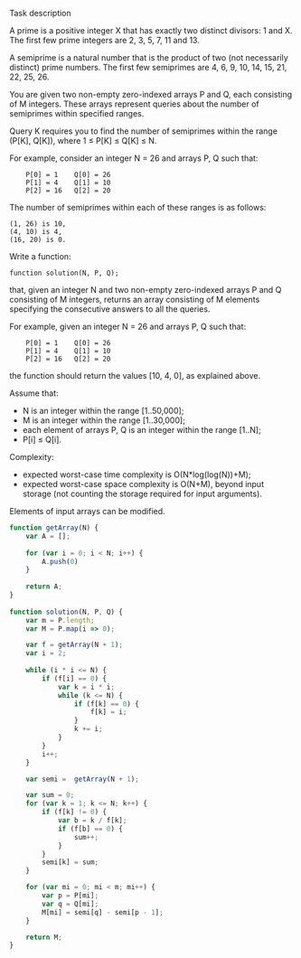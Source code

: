 Task description

A prime is a positive integer X that has exactly two distinct divisors: 1 and X. The first few prime integers are 2, 3, 5, 7, 11 and 13.

A semiprime is a natural number that is the product of two (not necessarily distinct) prime numbers. The first few semiprimes are 4, 6, 9, 10, 14, 15, 21, 22, 25, 26.

You are given two non-empty zero-indexed arrays P and Q, each consisting of M integers. These arrays represent queries about the number of semiprimes within specified ranges.

Query K requires you to find the number of semiprimes within the range (P[K], Q[K]), where 1 ≤ P[K] ≤ Q[K] ≤ N.

For example, consider an integer N = 26 and arrays P, Q such that:

```
    P[0] = 1    Q[0] = 26
    P[1] = 4    Q[1] = 10
    P[2] = 16   Q[2] = 20
```
The number of semiprimes within each of these ranges is as follows:

```
(1, 26) is 10,
(4, 10) is 4,
(16, 20) is 0.
```
Write a function:

```
function solution(N, P, Q);
```

that, given an integer N and two non-empty zero-indexed arrays P and Q consisting of M integers, returns an array consisting of M elements specifying the consecutive answers to all the queries.

For example, given an integer N = 26 and arrays P, Q such that:

```
    P[0] = 1    Q[0] = 26
    P[1] = 4    Q[1] = 10
    P[2] = 16   Q[2] = 20
```
the function should return the values [10, 4, 0], as explained above.

Assume that:

* N is an integer within the range [1..50,000];
* M is an integer within the range [1..30,000];
* each element of arrays P, Q is an integer within the range [1..N];
* P[i] ≤ Q[i].

Complexity:

* expected worst-case time complexity is O(N*log(log(N))+M);
* expected worst-case space complexity is O(N+M), beyond input storage (not counting the storage required for input arguments).

Elements of input arrays can be modified.

```javascript
function getArray(N) {
    var A = [];
    
    for (var i = 0; i < N; i++) {
        A.push(0)
    }
    
    return A;
}
    
function solution(N, P, Q) {
    var m = P.length;
    var M = P.map(i => 0);

    var f = getArray(N + 1);
    var i = 2;
    
    while (i * i <= N) {
        if (f[i] == 0) {
            var k = i * i;
            while (k <= N) {
                if (f[k] == 0) {
                    f[k] = i;
                }
                k += i;
            }
        }
        i++;
    }

    var semi =  getArray(N + 1);

    var sum = 0;
    for (var k = 1; k <= N; k++) {
        if (f[k] != 0) {
            var b = k / f[k];
            if (f[b] == 0) {
                sum++;
            }
        }
        semi[k] = sum;
    }

    for (var mi = 0; mi < m; mi++) {
        var p = P[mi];
        var q = Q[mi];
        M[mi] = semi[q] - semi[p - 1];
    }

    return M;
}
```
